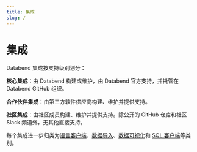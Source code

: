 ```yaml
---
title: 集成
slug: /
---
```


# 集成

Databend 集成按支持级别划分：

**核心集成**：由 Databend 构建或维护，由 Databend 官方支持，并托管在 Databend GitHub 组织。

**合作伙伴集成**：由第三方软件供应商构建、维护并提供支持。

**社区集成**：由社区成员构建、维护并提供支持。除公开的 GitHub 仓库和社区 Slack 频道外，无其他直接支持。

每个集成进一步归类为[语言客户端](/developer/)、[数据导入](/guides/load-data/load-db/)、[数据可视化](/guides/visualize/)和 [SQL 客户端](/guides/sql-clients/)等类别。